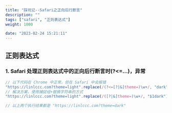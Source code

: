 ```yaml
---
title: "踩坑记--Safari之正向后行断言"
description: ""
tags: ["safari", "正则表达式"]
weight: 1000

date: "2023-02-24 15:21:11"
---
```


## 正则表达式

### 1. Safari 处理正则表达式中的正向后行断言时(?<=...)，异常

```js
// 以下代码在 Chrome 中正常，但在 Safari 中会报错
"https://linlccc.com?theme=light".replace(/(?<=[?|&]theme=)\w+/, "dark");
// 解决方案，使用捕捉组+替换字符串的方式
"https://linlccc.com?theme=light".replace(/([?|&]theme=)\w+/, "$1dark");

// 以上两个执行结果都是 "https://linlccc.com?theme=dark"
```

